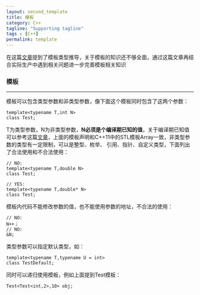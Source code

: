 ```yaml
---
layout: second_template
title: 模板
category: C++
tagline: "Supporting tagline"
tags : [C++]
permalink: template
---
```

[constexpr]:/constexpr
[template_type_deduction]:/template-type-deduction

在这篇[文章][template_type_deduction]提到了模板类型推导，关于模板的知识还不够全面，通过这篇文章再结合实际生产中遇到相关问题进一步完善模板相关知识

### 模板
--------------------------------------------------

模板可以包含类型参数和非类型参数，像下面这个模板同时包含了这两个参数：
	
	template<typename T,int N>
	class Test;
	
T为类型参数，N为非类型参数，**N必须是个编译期已知的值**，关于编译期已知值可以参考这篇[文章][constexpr]，上面的模板声明和C++11中的STL模板Array一致，非类型参数的类型有一定限制，可以是整型、枚举、
引用、指针、自定义类型，下面列出了合法使用和不合法使用：
	
	// NO:
	template<typename T,double N>
	class Test;
	
	// YES:
	template<typename T,double* N>
	class Test;
	
模板内代码不能修改参数的值，也不能使用参数的地址，不合法的使用：
	
	// NO:
	N++；
	// NO:
	&N;

	
类型参数可以指定默认类型，如：

	template<typename T,typename U = int>
	class TestDefault;
	
同时可以递归使用模板，例如上面提到Test模板：
	
	Test<Test<int,2>,10> obj;

